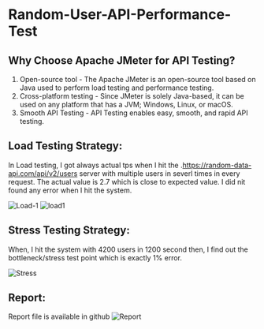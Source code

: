 # Random-User-API-Performance-Test
## Why Choose Apache JMeter for API Testing?

1. Open-source tool - The Apache JMeter is an open-source tool based on Java used to perform load testing and performance testing.
2. Cross-platform testing - Since JMeter is solely Java-based, it can be used on any platform that has a JVM; Windows, Linux, or macOS.
3. Smooth API Testing - API Testing enables easy, smooth, and rapid API testing.

## Load Testing Strategy:
In Load testing, I got always actual tps when I hit the .https://random-data-api.com/api/v2/users server with multiple users in severl times in every request. The actual value is 2.7 which is close to expected value. I did nit found any error when I hit the system.

![Load-1](https://user-images.githubusercontent.com/123467715/215394853-fedc6abe-2866-4f5c-b141-0dd2284c4738.PNG)
![load1](https://user-images.githubusercontent.com/123467715/215390403-c55a3f84-91a9-4e94-8100-88e2f11d6db1.jpg)

## Stress Testing Strategy:
When, I hit the system with 4200 users in 1200 second then, I find out the bottleneck/stress test point which is exactly 1% error.

![Stress](https://user-images.githubusercontent.com/123467715/215394905-b662a1b5-9680-422a-8948-ac30a1df6c9f.PNG)


## Report: 
Report file is available in github
![Report](https://user-images.githubusercontent.com/123467715/215391288-6019ddfa-13d1-4c84-b507-c9c169105959.jpg)



